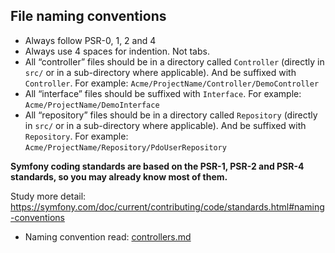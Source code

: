 
## File naming conventions

* Always follow PSR-0, 1, 2 and 4
* Always use 4 spaces for indention. Not tabs.
* All “controller” files should be in a directory called `Controller` (directly in `src/` or in a sub-directory where applicable). And be suffixed with `Controller`. For example: `Acme/ProjectName/Controller/DemoController`
* All “interface” files should be suffixed with `Interface`. For example: `Acme/ProjectName/DemoInterface`
* All “repository” files should be in a directory called `Repository` (directly in `src/` or in a sub-directory where applicable). And be suffixed with `Repository`. For example:
`Acme/ProjectName/Repository/PdoUserRepository`

**Symfony coding standards are based on the PSR-1, PSR-2 and PSR-4 standards, so you may already know most of them.**

Study more detail: https://symfony.com/doc/current/contributing/code/standards.html#naming-conventions

* Naming convention read:
[controllers.md]( https://github.com/linkorb/php-conventions/blob/master/controllers.md)

